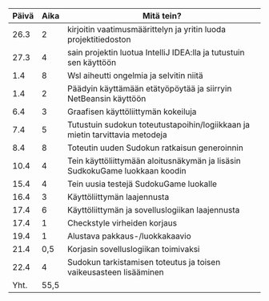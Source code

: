 Päivä | Aika | Mitä tein?
----- | ---- | ----------
26.3 | 2 | kirjoitin vaatimusmäärittelyn ja yritin luoda projektitiedoston
27.3 | 4 | sain projektin luotua IntelliJ IDEA:lla ja tutustuin sen käyttöön
1.4  | 8 | Wsl aiheutti ongelmia ja selvitin niitä
1.4  | 2 | Päädyin käyttämään etätyöpöytää ja siirryin NetBeansin käyttöön
6.4 | 3 | Graafisen käyttöliittymän kokeiluja
7.4 | 5 | Tutustuin sudokun toteutustapoihin/logiikkaan ja mietin tarvittavia metodeja
8.4 | 8 | Toteutin uuden Sudokun ratkaisun generoinnin
10.4 | 4 | Tein käyttöliittymään aloitusnäkymän ja lisäsin SudkokuGame luokkaan koodin
15.4 | 4 | Tein uusia testejä SudokuGame luokalle 
16.4 | 3 | Käyttöliittymän laajennusta
17.4 | 6 | Käyttöliittymän ja sovelluslogiikan laajennusta
17.4 | 1 | Checkstyle virheiden korjaus
19.4 | 1 | Alustava pakkaus-/luokkakaavio
21.4 | 0,5 | Korjasin sovelluslogiikan toimivaksi
22.4 | 4 | Sudokun tarkistamisen toteutus ja toisen vaikeusasteen lisääminen
Yht. | 55,5 |
